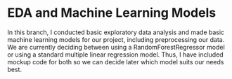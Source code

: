 # EDA and Machine Learning Models
In this branch, I conducted basic exploratory data analysis and made basic machine learning models for our project, including preprocessing our data. We are currently deciding between using a RandomForestRegressor model or using a standard multiple linear regression model. Thus, I have included mockup code for both so we can decide later which model suits our needs best.
